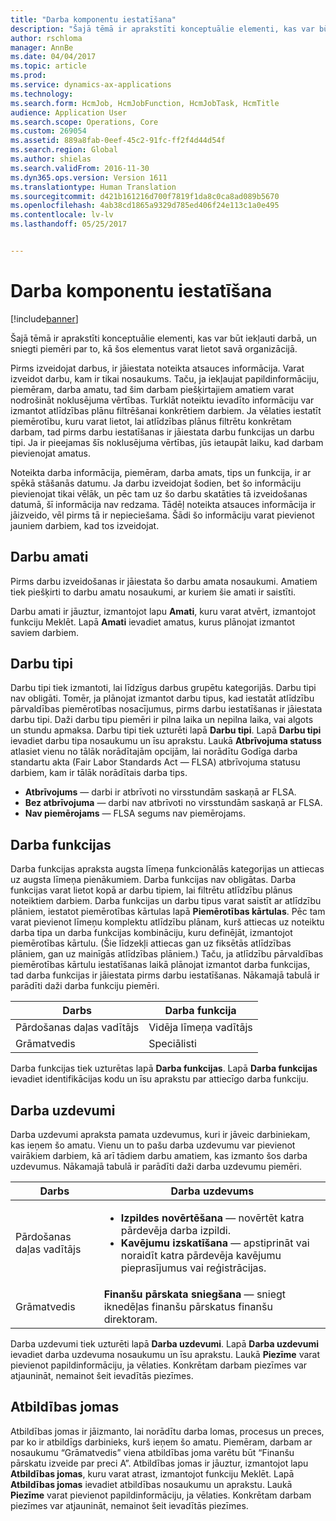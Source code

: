 ```yaml
---
title: "Darba komponentu iestatīšana"
description: "Šajā tēmā ir aprakstīti konceptuālie elementi, kas var būt iekļauti darbā, un sniegti piemēri par to, kā šos elementus varat lietot savā organizācijā."
author: rschloma
manager: AnnBe
ms.date: 04/04/2017
ms.topic: article
ms.prod: 
ms.service: dynamics-ax-applications
ms.technology: 
ms.search.form: HcmJob, HcmJobFunction, HcmJobTask, HcmTitle
audience: Application User
ms.search.scope: Operations, Core
ms.custom: 269054
ms.assetid: 889a8fab-0eef-45c2-91fc-ff2f4d44d54f
ms.search.region: Global
ms.author: shielas
ms.search.validFrom: 2016-11-30
ms.dyn365.ops.version: Version 1611
ms.translationtype: Human Translation
ms.sourcegitcommit: d421b161216d700f7819f1da8c0ca8ad089b5670
ms.openlocfilehash: 4ab38cd1865a9329d785ed406f24e113c1a0e495
ms.contentlocale: lv-lv
ms.lasthandoff: 05/25/2017


---
```


# <a name="setting-up-the-components-of-a-job"></a>Darba komponentu iestatīšana

[!include[banner](includes/banner.md)]


Šajā tēmā ir aprakstīti konceptuālie elementi, kas var būt iekļauti darbā, un sniegti piemēri par to, kā šos elementus varat lietot savā organizācijā. 

Pirms izveidojat darbus, ir jāiestata noteikta atsauces informācija. Varat izveidot darbu, kam ir tikai nosaukums. Taču, ja iekļaujat papildinformāciju, piemēram, darba amatu, tad šim darbam piešķirtajiem amatiem varat nodrošināt noklusējuma vērtības. Turklāt noteiktu ievadīto informāciju var izmantot atlīdzības plānu filtrēšanai konkrētiem darbiem. Ja vēlaties iestatīt piemērotību, kuru varat lietot, lai atlīdzības plānus filtrētu konkrētam darbam, tad pirms darbu iestatīšanas ir jāiestata darbu funkcijas un darbu tipi. Ja ir pieejamas šīs noklusējuma vērtības, jūs ietaupāt laiku, kad darbam pievienojat amatus. 

Noteikta darba informācija, piemēram, darba amats, tips un funkcija, ir ar spēkā stāšanās datumu. Ja darbu izveidojat šodien, bet šo informāciju pievienojat tikai vēlāk, un pēc tam uz šo darbu skatāties tā izveidošanas datumā, šī informācija nav redzama. Tādēļ noteikta atsauces informācija ir jāizveido, vēl pirms tā ir nepieciešama. Šādi šo informāciju varat pievienot jauniem darbiem, kad tos izveidojat.

## <a name="job-titles"></a>Darbu amati
Pirms darbu izveidošanas ir jāiestata šo darbu amata nosaukumi. Amatiem tiek piešķirti to darbu amatu nosaukumi, ar kuriem šie amati ir saistīti. 

Darbu amati ir jāuztur, izmantojot lapu **Amati**, kuru varat atvērt, izmantojot funkciju Meklēt. Lapā **Amati** ievadiet amatus, kurus plānojat izmantot saviem darbiem.

## <a name="job-types"></a>Darbu tipi
Darbu tipi tiek izmantoti, lai līdzīgus darbus grupētu kategorijās. Darbu tipi nav obligāti. Tomēr, ja plānojat izmantot darbu tipus, kad iestatāt atlīdzību pārvaldības piemērotības nosacījumus, pirms darbu iestatīšanas ir jāiestata darbu tipi. Daži darbu tipu piemēri ir pilna laika un nepilna laika, vai algots un stundu apmaksa. Darbu tipi tiek uzturēti lapā **Darbu tipi**. Lapā **Darbu tipi** ievadiet darbu tipa nosaukumu un īsu aprakstu. Laukā **Atbrīvojuma statuss** atlasiet vienu no tālāk norādītajām opcijām, lai norādītu Godīga darba standartu akta (Fair Labor Standards Act — FLSA) atbrīvojuma statusu darbiem, kam ir tālāk norādītais darba tips.

-   **Atbrīvojums** — darbi ir atbrīvoti no virsstundām saskaņā ar FLSA.
-   **Bez atbrīvojuma** — darbi nav atbrīvoti no virsstundām saskaņā ar FLSA.
-   **Nav piemērojams** — FLSA segums nav piemērojams.

## <a name="job-functions"></a>Darba funkcijas
Darba funkcijas apraksta augsta līmeņa funkcionālās kategorijas un attiecas uz augsta līmeņa pienākumiem. Darba funkcijas nav obligātas. Darba funkcijas varat lietot kopā ar darbu tipiem, lai filtrētu atlīdzību plānus noteiktiem darbiem. Darba funkcijas un darbu tipus varat saistīt ar atlīdzību plāniem, iestatot piemērotības kārtulas lapā **Piemērotības kārtulas**. Pēc tam varat pievienot līmeņu komplektu atlīdzību plānam, kurš attiecas uz noteiktu darba tipa un darba funkcijas kombināciju, kuru definējāt, izmantojot piemērotības kārtulu. (Šie līdzekļi attiecas gan uz fiksētās atlīdzības plāniem, gan uz mainīgās atlīdzības plāniem.) Taču, ja atlīdzību pārvaldības piemērotības kārtulu iestatīšanas laikā plānojat izmantot darba funkcijas, tad darba funkcijas ir jāiestata pirms darbu iestatīšanas. Nākamajā tabulā ir parādīti daži darba funkciju piemēri.

| Darbs           | Darba funkcija         |
|---------------|----------------------|
| Pārdošanas daļas vadītājs | Vidēja līmeņa vadītājs    |
| Grāmatvedis    | Speciālisti        |

Darba funkcijas tiek uzturētas lapā **Darba funkcijas**. Lapā **Darba funkcijas** ievadiet identifikācijas kodu un īsu aprakstu par attiecīgo darba funkciju.

## <a name="job-tasks"></a>Darba uzdevumi
Darba uzdevumi apraksta pamata uzdevumus, kuri ir jāveic darbiniekam, kas ieņem šo amatu. Vienu un to pašu darba uzdevumu var pievienot vairākiem darbiem, kā arī tādiem darbu amatiem, kas izmanto šos darba uzdevumus. Nākamajā tabulā ir parādīti daži darba uzdevumu piemēri.

<table>
<thead>
<tr class="header">
<th>Darbs</th>
<th>Darba uzdevums</th>
</tr>
</thead>
<tbody>
<tr class="odd">
<td>Pārdošanas daļas vadītājs</td>
<td><ul>
<li><strong>Izpildes novērtēšana</strong> — novērtēt katra pārdevēja darba izpildi.</li>
<li><strong>Kavējumu izskatīšana</strong> — apstiprināt vai noraidīt katra pārdevēja kavējumu pieprasījumus vai reģistrācijas.</li>
</ul></td>
</tr>
<tr class="even">
<td>Grāmatvedis</td>
<td><strong>Finanšu pārskata sniegšana</strong> — sniegt iknedēļas finanšu pārskatus finanšu direktoram.</td>
</tr>
</tbody>
</table>

Darba uzdevumi tiek uzturēti lapā **Darba uzdevumi**. Lapā **Darba uzdevumi** ievadiet darba uzdevuma nosaukumu un īsu aprakstu. Laukā **Piezīme** varat pievienot papildinformāciju, ja vēlaties. Konkrētam darbam piezīmes var atjaunināt, nemainot šeit ievadītās piezīmes.

## <a name="areas-of-responsibility"></a>Atbildības jomas
Atbildības jomas ir jāizmanto, lai norādītu darba lomas, procesus un preces, par ko ir atbildīgs darbinieks, kurš ieņem šo amatu. Piemēram, darbam ar nosaukumu “Grāmatvedis” viena atbildības joma varētu būt “Finanšu pārskatu izveide par preci A”. Atbildības jomas ir jāuztur, izmantojot lapu **Atbildības jomas**, kuru varat atrast, izmantojot funkciju Meklēt. Lapā **Atbildības jomas** ievadiet atbildības nosaukumu un aprakstu. Laukā **Piezīme** varat pievienot papildinformāciju, ja vēlaties. Konkrētam darbam piezīmes var atjaunināt, nemainot šeit ievadītās piezīmes.




